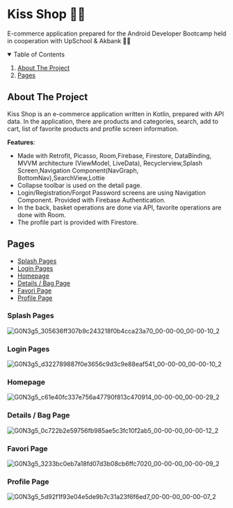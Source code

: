 # Kiss Shop 🧡🧡
E-commerce application prepared for the Android Developer Bootcamp held in cooperation with UpSchool & Akbank 🌸🤗

<details open="open">
  <summary>Table of Contents</summary>
  <ol>
    <li>
      <a href="#about-the-project">About The Project</a>
      <ul>
      </ul>
    </li>
    <li>
      <a href="#Features">Pages</a>
</details>

## About The Project

Kiss Shop is an e-commerce application written in Kotlin, prepared with API data. In the application, there are products and categories, search, add to cart, list of favorite products and profile screen information.

**Features**:
* Made with Retrofit, Picasso, Room,Firebase, Firestore, DataBinding, MVVM architecture (ViewModel, LiveData), Recyclerview,Splash Screen,Navigation Component(NavGraph, BottomNav),SearchView,Lottie
* Collapse toolbar is used on the detail page.
* Login/Registration/Forgot Password screens are using Navigation Component. Provided with Firebase Authentication.
* In the back, basket operations are done via API, favorite operations are done with Room.
* The profile part is provided with Firestore.

## Pages
  - [Splash Pages](#splash)
  - [Login Pages](#login)
  - [Homepage](#homepage)
  - [Details / Bag Page](#details)
  - [Favori Page](#promotions)
  - [Profile Page](#profile)
  
  ### Splash Pages
  ![G0N3g5_305636ff307b9c243218f0b4cca23a70_00-00-00_00-00-10_2](https://user-images.githubusercontent.com/72807779/176533916-28777a61-8d30-46c7-bdea-e0f29eb682a0.gif)

  
  ### Login Pages
  ![G0N3g5_d322789887f0e3656c9d3c9e88eaf541_00-00-00_00-00-10_2](https://user-images.githubusercontent.com/72807779/176533184-ed3d7256-50f2-44db-8cf4-34537966e069.gif)


### Homepage
![G0N3g5_c61e40fc337e756a47790f813c470914_00-00-00_00-00-29_2](https://user-images.githubusercontent.com/72807779/176528142-30c71ea5-b56c-4d77-9cbe-dfbdf36ad655.gif)


### Details / Bag Page

![G0N3g5_0c722b2e59756fb985ae5c3fc10f2ab5_00-00-00_00-00-12_2](https://user-images.githubusercontent.com/72807779/176533418-80e82281-c74c-4931-a86c-1ba521aff16c.gif)

### Favori Page
![G0N3g5_3233bc0eb7a18fd07d3b08cb6ffc7020_00-00-00_00-00-09_2](https://user-images.githubusercontent.com/72807779/176533006-c8cb2e7f-a28b-4d95-95b9-839f88713cad.gif)


### Profile Page 

![G0N3g5_5d92f1f93e04e5de9b7c31a23f6f6ed7_00-00-00_00-00-07_2](https://user-images.githubusercontent.com/72807779/176533595-89016c0b-4024-460c-90a8-b9ffd415ddcd.gif)







